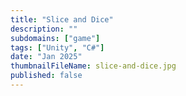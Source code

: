 ```yaml
---
title: "Slice and Dice"
description: ""
subdomains: ["game"]
tags: ["Unity", "C#"]
date: "Jan 2025"
thumbnailFileName: slice-and-dice.jpg
published: false
---
```

